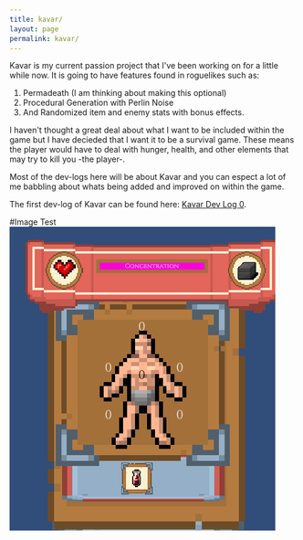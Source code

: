 ```yaml
---
title: kavar/
layout: page
permalink: kavar/
---
```


Kavar is my current passion project that I've been working on for a little while now. It is going to have features found in roguelikes such as:
1. Permadeath (I am thinking about making this optional)
2. Procedural Generation with Perlin Noise
3. And Randomized item and enemy stats with bonus effects.

I haven't thought a great deal about what I want to be included within the game but I have decieded that I want it to be a survival game. These means the player would have to deal with hunger, health, and other elements that may try to kill you -the player-. 

Most of the dev-logs here will be about Kavar and you can espect a lot of me babbling about whats being added and improved on within the game.

The first dev-log of Kavar can be found here: [Kavar Dev Log 0](https://kyles01.github.io/introduction/2020/06/10/Kavar-Log-0.html).


#Image Test
<img src = "images/kavar/Player_Interaction_Menu.png"/>
